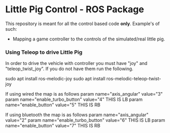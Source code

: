 # Little Pig Control - ROS Package

This repository is meant for all the control based code **only**. Example's of such:
- Mapping a game controller to the controls of the simulated/real little pig.

### Using Teleop to drive Little Pig

In order to drive the vehicle with controller you must have "joy" and "teleop_twist_joy". If you do not have them run the following.

sudo apt install ros-melodic-joy
sudo apt install ros-melodic-teleop-twist-joy

If using wired the map is as follows
param name="axis_angular" value="3"
param name="enable_turbo_button" value="4"  THIS IS LB
param name="enable_button" value="5"        THIS IS RB

If using bluetooth the map is as follows
param name="axis_angular" value="2"
param name="enable_turbo_button" value="6"  THIS IS LB
param name="enable_button" value="7"        THIS IS RB


